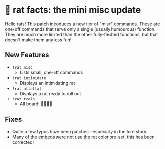 # 🐀 rat facts: the mini misc update

Hello rats! This patch introduces a new tier of "misc" commands. These are one-off commands that serve only a single (usually humourous) function. They are much more limited than the other fully-fleshed functions, but that doesn't make them any less fun!

## New Features

-   `!rat misc`
    -   Lists small, one-off commands
-   `!rat intimidate`
    -   Displays an intimidating rat
-   `!rat attattat`
    -   Displays a rat ready to roll out
-   `!rat train`
    -   All board! 🚂🐀🐀🐀

## Fixes

-   Quite a few typos have been patches--especially in the lore story.
-   Many of the embeds were not use the rat color pre-set, this has been corrected!
